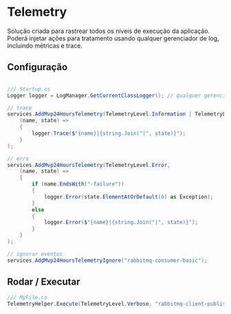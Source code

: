 # Telemetry
Solução criada para rastrear todos os níveis de execução da aplicação. Poderá injetar ações para tratamento usando qualquer gerenciador de log, incluindo métricas e trace.

## Configuração
```csharp

/// Startup.cs
Logger logger = LogManager.GetCurrentClassLogger(); // qualquer gerenciador de log

// trace
services.AddMvp24HoursTelemetry(TelemetryLevel.Information | TelemetryLevel.Verbose,
    (name, state) =>
    {
        logger.Trace($"{name}|{string.Join("|", state)}");
    }
);

// erro
services.AddMvp24HoursTelemetry(TelemetryLevel.Error,
    (name, state) =>
    {
        if (name.EndsWith("-failure"))
        {
            logger.Error(state.ElementAtOrDefault(0) as Exception);
        }
        else
        {
            logger.Error($"{name}|{string.Join("|", state)}");
        }
    }
);

// ignorar eventos
services.AddMvp24HoursTelemetryIgnore("rabbitmq-consumer-basic");

```

## Rodar / Executar
```csharp
/// MyFile.cs
TelemetryHelper.Execute(TelemetryLevel.Verbose, "rabbitmq-client-publish-start", $"token:{tokenDefault}");

```